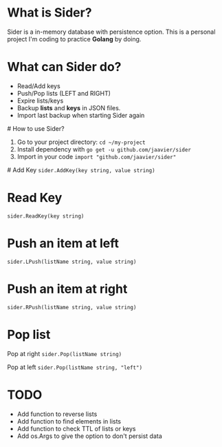 # What is Sider?
Sider is a in-memory database with persistence option. This is a personal project I'm coding to practice **Golang** by doing.

# What can Sider do?

- Read/Add keys 
- Push/Pop lists (LEFT and RIGHT)
- Expire lists/keys 
- Backup **lists** and **keys** in JSON files.
- Import last backup when starting Sider again

# How to use Sider?

1. Go to your project directory: `cd ~/my-project`
2. Install dependency with `go get -u github.com/jaavier/sider`
3. Import in your code `import "github.com/jaavier/sider"`

# Add Key
`sider.AddKey(key string, value string)`

# Read Key
`sider.ReadKey(key string)`

# Push an item at left
`sider.LPush(listName string, value string)`

# Push an item at right
`sider.RPush(listName string, value string)`

# Pop list
Pop at right
`sider.Pop(listName string)`

Pop at left
`sider.Pop(listName string, "left")`


# TODO

- Add function to reverse lists
- Add function to find elements in lists
- Add function to check TTL of lists or keys
- Add os.Args to give the option to don't persist data

